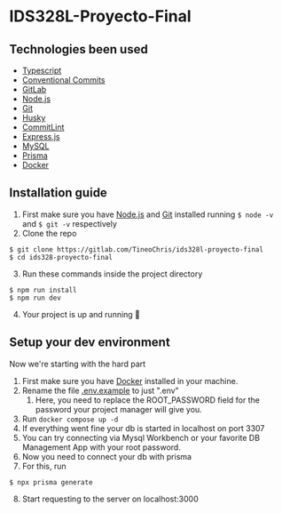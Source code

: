 # IDS328L-Proyecto-Final

## Technologies been used

- [Typescript](https://www.typescriptlang.org/)
- [Conventional Commits](https://www.conventionalcommits.org/en/v1.0.0/)
- [GitLab](https://about.gitlab.com/)
- [Node.js](https://nodejs.org/en)
- [Git](https://git-scm.com/)
- [Husky](https://typicode.github.io/husky/#/)
- [CommitLint](https://commitlint.js.org/#/)
- [Express.js](https://expressjs.com/es/)
- [MySQL](https://www.mysql.com/)
- [Prisma](https://www.prisma.io/)
- [Docker](https://www.docker.com/)

## Installation guide

1. First make sure you have [Node.js](https://nodejs.org/en) and [Git](https://git-scm.com/)
 installed running ```$ node -v``` and ```$ git -v``` respectively
2. Clone the repo

```
$ git clone https://gitlab.com/TineoChris/ids328l-proyecto-final
$ cd ids328-proyecto-final
```

3. Run these commands inside the project directory

```
$ npm run install
$ npm run dev
```

4. Your project is up and running 🎉

## Setup your dev environment

Now we're starting with the hard part

1. First make sure you have [Docker](https://www.docker.com/) installed in your machine.
2. Rename the file [.env.example](./.env.example) to just ".env"
   1. Here, you need to replace the ROOT_PASSWORD field for the password your project manager will give you.
3. Run ```docker compose up -d```
4. If everything went fine your db is started in localhost on port 3307
5. You can try connecting via Mysql Workbench or your favorite DB Management App with your root password.
6. Now you need to connect your db with prisma
7. For this, run 

```
$ npx prisma generate
```
8. Start requesting to the server on localhost:3000
